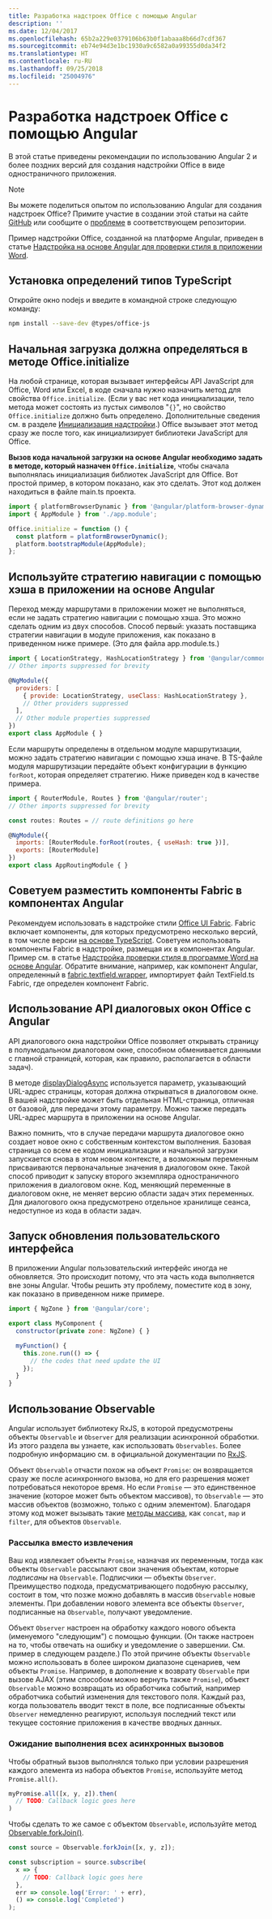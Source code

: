 ```yaml
---
title: Разработка надстроек Office с помощью Angular
description: ''
ms.date: 12/04/2017
ms.openlocfilehash: 65b2a229e0379106b63b0f1abaaa8b66d7cdf367
ms.sourcegitcommit: eb74e94d3e1bc1930a9c6582a0a99355d0da34f2
ms.translationtype: HT
ms.contentlocale: ru-RU
ms.lasthandoff: 09/25/2018
ms.locfileid: "25004976"
---
```

# <a name="develop-office-add-ins-with-angular"></a>Разработка надстроек Office с помощью Angular

В этой статье приведены рекомендации по использованию Angular 2 и более поздних версий для создания надстройки Office в виде одностраничного приложения.

> [!NOTE]
> Вы можете поделиться опытом по использованию Angular для создания надстроек Office? Примите участие в создании этой статьи на сайте [GitHub](https://github.com/OfficeDev/office-js-docs) или сообщите о [проблеме](https://github.com/OfficeDev/office-js-docs-pr/issues) в соответствующем репозитории. 

Пример надстройки Office, созданной на платформе Angular, приведен в статье [Надстройка на основе Angular для проверки стиля в приложении Word](https://github.com/OfficeDev/Word-Add-in-Angular2-StyleChecker).

## <a name="install-the-typescript-type-definitions"></a>Установка определений типов TypeScript
Откройте окно nodejs и введите в командной строке следующую команду: 

```bash
npm install --save-dev @types/office-js
```

## <a name="bootstrapping-must-be-inside-officeinitialize"></a>Начальная загрузка должна определяться в методе Office.initialize

На любой странице, которая вызывает интерфейсы API JavaScript для Office, Word или Excel, в коде сначала нужно назначить метод для свойства `Office.initialize`. (Если у вас нет кода инициализации, тело метода может состоять из пустых символов "`{}`", но свойство `Office.initialize` должно быть определено. Дополнительные сведения см. в разделе [Инициализация надстройки](understanding-the-javascript-api-for-office.md#initializing-your-add-in).) Office вызывает этот метод сразу же после того, как инициализирует библиотеки JavaScript для Office.

**Вызов кода начальной загрузки на основе Angular необходимо задать в методе, который назначен `Office.initialize`**, чтобы сначала выполнялась инициализация библиотек JavaScript для Office. Вот простой пример, в котором показано, как это сделать. Этот код должен находиться в файле main.ts проекта.

```js
import { platformBrowserDynamic } from '@angular/platform-browser-dynamic';
import { AppModule } from './app.module';

Office.initialize = function () {
  const platform = platformBrowserDynamic();
  platform.bootstrapModule(AppModule);
};
```

## <a name="use-the-hash-location-strategy-in-the-angular-application"></a>Используйте стратегию навигации с помощью хэша в приложении на основе Angular

Переход между маршрутами в приложении может не выполняться, если не задать стратегию навигации с помощью хэша. Это можно сделать одним из двух способов. Способ первый: указать поставщика стратегии навигации в модуле приложения, как показано в приведенном ниже примере. (Это для файла app.module.ts.)

```js
import { LocationStrategy, HashLocationStrategy } from '@angular/common';
// Other imports suppressed for brevity

@NgModule({
  providers: [
    { provide: LocationStrategy, useClass: HashLocationStrategy },
    // Other providers suppressed
  ],
  // Other module properties suppressed
})
export class AppModule { }
``` 

Если маршруты определены в отдельном модуле маршрутизации, можно задать стратегию навигации с помощью хэша иначе. В TS-файле модуля маршрутизации передайте объект конфигурации в функцию `forRoot`, которая определяет стратегию. Ниже приведен код в качестве примера. 

```js
import { RouterModule, Routes } from '@angular/router';
// Other imports suppressed for brevity

const routes: Routes = // route definitions go here

@NgModule({
  imports: [RouterModule.forRoot(routes, { useHash: true })],
  exports: [RouterModule]
})
export class AppRoutingModule { }
```   


## <a name="consider-wrapping-fabric-components-with-angular-components"></a>Советуем разместить компоненты Fabric в компонентах Angular

Рекомендуем использовать в надстройке стили [Office UI Fabric](https://developer.microsoft.com/fabric#/fabric-js). Fabric включает компоненты, для которых предусмотрено несколько версий, в том числе версии [на основе TypeScript](https://github.com/OfficeDev/office-ui-fabric-js). Советуем использовать компоненты Fabric в надстройке, размещая их в компонентах Angular. Пример см. в статье [Надстройка проверки стиля в программе Word на основе Angular](https://github.com/OfficeDev/Word-Add-in-Angular2-StyleChecker). Обратите внимание, например, как компонент Angular, определенный в [fabric.textfield.wrapper](https://github.com/OfficeDev/Word-Add-in-Angular2-StyleChecker/blob/master/app/shared/office-fabric-component-wrappers/fabric.textfield.wrapper.component.ts), импортирует файл TextField.ts Fabric, где определен компонент Fabric. 


## <a name="using-the-office-dialog-api-with-angular"></a>Использование API диалоговых окон Office с Angular

API диалогового окна надстройки Office позволяет открывать страницу в полумодальном диалоговом окне, способном обменивается данными с главной страницей, которая, как правило, располагается в области задач). 

В методе [displayDialogAsync](https://docs.microsoft.com/javascript/api/office/office.ui?view=office-js) используется параметр, указывающий URL-адрес страницы, которая должна открываться в диалоговом окне. В вашей надстройке может быть отдельная HTML-страница, отличная от базовой, для передачи этому параметру. Можно также передать URL-адрес маршрута в приложении на основе Angular. 

Важно помнить, что в случае передачи маршрута диалоговое окно создает новое окно с собственным контекстом выполнения. Базовая страница со всем ее кодом инициализации и начальной загрузки запускается снова в этом новом контексте, а возможным переменным присваиваются первоначальные значения в диалоговом окне. Такой способ приводит к запуску второго экземпляра одностраничного приложения в диалоговом окне. Код, меняющий переменные в диалоговом окне, не меняет версию области задач этих переменных. Для диалогового окна предусмотрено отдельное хранилище сеанса, недоступное из кода в области задач.  


## <a name="trigger-the-ui-update"></a>Запуск обновления пользовательского интерфейса

В приложении Angular пользовательский интерфейс иногда не обновляется. Это происходит потому, что эта часть кода выполняется вне зоны Angular. Чтобы решить эту проблему, поместите код в зону, как показано в приведенном ниже примере.

```js
import { NgZone } from '@angular/core';

export class MyComponent {
  constructor(private zone: NgZone) { }

  myFunction() {
    this.zone.run(() => {
      // the codes that need update the UI
    });
  }
}
``` 

## <a name="using-observable"></a>Использование Observable

Angular использует библиотеку RxJS, в которой предусмотрены объекты `Observable` и `Observer` для реализации асинхронной обработки. Из этого раздела вы узнаете, как использовать `Observables`. Более подробную информацию см. в официальной документации по [RxJS](http://reactivex.io/rxjs/).

Объект `Observable` отчасти похож на объект `Promise`: он возвращается сразу же после асинхронного вызова, но для его разрешения может потребоваться некоторое время. Но если `Promise` — это единственное значение (которое может быть объектом массивов), то `Observable` — это массив объектов (возможно, только с одним элементом). Благодаря этому код может вызывать такие [методы массива](https://www.w3schools.com/jsref/jsref_obj_array.asp), как `concat`, `map` и `filter`, для объектов `Observable`. 

### <a name="pushing-instead-of-pulling"></a>Рассылка вместо извлечения

Ваш код извлекает объекты `Promise`, назначая их переменным, тогда как объекты `Observable` рассылают свои значения объектам, которые *подписаны* на `Observable`. Подписчики — объекты `Observer`. Преимущество подхода, предусматривающего подобную рассылку, состоит в том, что позже можно добавлять в массив `Observable` новые элементы. При добавлении нового элемента все объекты `Observer`, подписанные на `Observable`, получают уведомление. 

Объект `Observer` настроен на обработку каждого нового объекта (именуемого "следующим") с помощью функции. (Он также настроен на то, чтобы отвечать на ошибку и уведомление о завершении. См. пример в следующем разделе.) По этой причине объекты `Observable` можно использовать в более широком диапазоне сценариев, чем объекты `Promise`. Например, в дополнение к возврату `Observable` при вызове AJAX (этим способом можно вернуть также `Promise`), объект `Observable` можно возвращать из обработчика событий, например обработчика событий изменения для текстового поля. Каждый раз, когда пользователь вводит текст в поле, все подписанные объекты `Observer` немедленно реагируют, используя последний текст или текущее состояние приложения в качестве вводных данных. 


### <a name="waiting-until-all-asynchronous-calls-have-completed"></a>Ожидание выполнения всех асинхронных вызовов

Чтобы обратный вызов выполнялся только при условии разрешения каждого элемента из набора объектов `Promise`, используйте метод `Promise.all()`.

```js
myPromise.all([x, y, z]).then(
  // TODO: Callback logic goes here
)
``` 

Чтобы сделать то же самое с объектом `Observable`, используйте метод [Observable.forkJoin()](https://github.com/Reactive-Extensions/RxJS/blob/master/doc/api/core/operators/forkjoin.md).  

```js
const source = Observable.forkJoin([x, y, z]);

const subscription = source.subscribe(
  x => {
    // TODO: Callback logic goes here
  },
  err => console.log('Error: ' + err),
  () => console.log('Completed')
);
``` 

